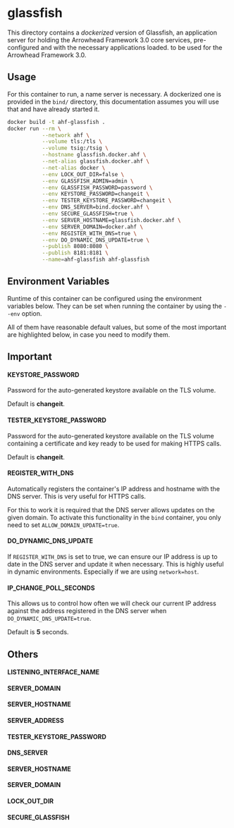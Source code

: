 # glassfish

This directory contains a _dockerized_ version of Glassfish, an application
server for holding the Arrowhead Framework 3.0 core services, pre-configured and
with the necessary applications loaded. to be used for the Arrowhead Framework
3.0.

## Usage
For this container to run, a name server is necessary. A dockerized one is
provided in the `bind/` directory, this documentation assumes you will use that
and have already started it.

```bash
docker build -t ahf-glassfish .
docker run --rm \
           --network ahf \
           --volume tls:/tls \
           --volume tsig:/tsig \
           --hostname glassfish.docker.ahf \
           --net-alias glassfish.docker.ahf \
           --net-alias docker \
           --env LOCK_OUT_DIR=false \
           --env GLASSFISH_ADMIN=admin \
           --env GLASSFISH_PASSWORD=password \
           --env KEYSTORE_PASSWORD=changeit \
           --env TESTER_KEYSTORE_PASSWORD=changeit \
           --env DNS_SERVER=bind.docker.ahf \
           --env SECURE_GLASSFISH=true \
           --env SERVER_HOSTNAME=glassfish.docker.ahf \
           --env SERVER_DOMAIN=docker.ahf \
           --env REGISTER_WITH_DNS=true \
           --env DO_DYNAMIC_DNS_UPDATE=true \
           --publish 8080:8080 \
           --publish 8181:8181 \
           --name=ahf-glassfish ahf-glassfish
```

## Environment Variables
Runtime of this container can be configured using the environment variables
below. They can be set when running the container by using the `--env` option.

All of them have reasonable default values, but some of the most important are
highlighted below, in case you need to modify them.


## Important
#### KEYSTORE_PASSWORD
Password for the auto-generated keystore available on the TLS volume.

Default is **changeit**.

#### TESTER_KEYSTORE_PASSWORD
Password for the auto-generated keystore available on the TLS volume containing
a certificate and key ready to be used for making HTTPS calls.

Default is **changeit**.

#### REGISTER_WITH_DNS
Automatically registers the container's IP address and hostname with the DNS
server. This is very useful for HTTPS calls.

For this to work it is required that the DNS server allows updates on the given
domain. To activate this functionality in the `bind` container, you only need to
set `ALLOW_DOMAIN_UPDATE=true`.

#### DO_DYNAMIC_DNS_UPDATE
If `REGISTER_WITH_DNS` is set to true, we can ensure our IP address is up to
date in the DNS server and update it when necessary. This is highly useful in
dynamic environments. Especially if we are using `network=host`.

#### IP_CHANGE_POLL_SECONDS
This allows us to control how often we will check our current IP address against
the address registered in the DNS server when `DO_DYNAMIC_DNS_UPDATE=true`.

Default is **5** seconds.

## Others
#### LISTENING_INTERFACE_NAME
#### SERVER_DOMAIN
#### SERVER_HOSTNAME
#### SERVER_ADDRESS
#### TESTER_KEYSTORE_PASSWORD
#### DNS_SERVER
#### SERVER_HOSTNAME
#### SERVER_DOMAIN
#### LOCK_OUT_DIR
#### SECURE_GLASSFISH
